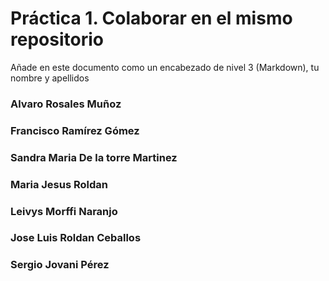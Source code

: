 # Práctica 1. Colaborar en el mismo repositorio

Añade en este documento como un encabezado de nivel 3 (Markdown), tu nombre y apellidos

### Alvaro Rosales Muñoz

### Francisco Ramírez Gómez

### Sandra Maria De la torre Martinez

### Maria Jesus Roldan

### Leivys Morffi Naranjo

### Jose Luis Roldan Ceballos

### Sergio Jovani Pérez